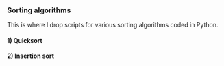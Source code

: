 ### Sorting algorithms

This is where I drop scripts for various sorting algorithms coded in Python. 

#### 1) Quicksort

#### 2) Insertion sort
